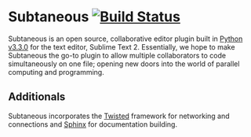 # Subtaneous [![Build Status](https://travis-ci.org/thebearbear/Subtaneous.png?branch=feature-travisCI)](https://travis-ci.org/thebearbear/Subtaneous)

Subtaneous is an open source, collaborative editor plugin built in [Python v3.3.0](http://www.python.org/) for the text editor, Sublime Text 2. Essentially, we hope to make Subtaneous the go-to plugin to allow multiple collaborators to code simultaneously on one file; opening new doors into the world of parallel computing and programming.

## Additionals
Subtaneous incorporates the [Twisted](http://twistedmatrix.com/trac/) framework for networking and connections and [Sphinx](http://sphinx-doc.org/index.html) for documentation building.
